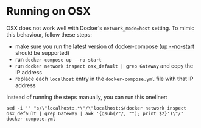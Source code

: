 # Running on OSX
OSX does not work well with Docker's `network_mode=host` setting. To mimic this behaviour, follow these steps:

* make sure you run the latest version of docker-compose ([up --no-start](https://docs.docker.com/compose/reference/up/) should be supported)
* run `docker-compose up --no-start`
* run `docker network inspect osx_default | grep Gateway` and copy the IP address
* replace each `localhost` entry in the `docker-compose.yml` file with that IP address

Instead of running the steps manually, you can run this oneliner:

`sed -i '' "s/\"localhost:.*\"/\"localhost:$(docker network inspect osx_default | grep Gateway | awk '{gsub(/"/, ""); print $2}')\"/" docker-compose.yml`